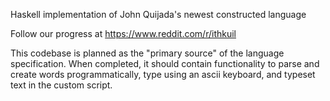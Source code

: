 Haskell implementation of John Quijada's newest constructed language

Follow our progress at https://www.reddit.com/r/ithkuil

This codebase is planned as the "primary source" of the language specification.
When completed, it should contain functionality to parse and create words
programmatically, type using an ascii keyboard, and typeset text in the custom script.
